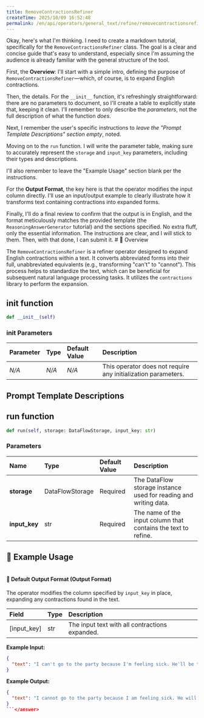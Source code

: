 ```yaml
---
title: RemoveContractionsRefiner
createTime: 2025/10/09 16:52:48
permalink: /en/api/operators/general_text/refine/removecontractionsrefiner/
---
```


<think>Okay, here's what I'm thinking. I need to create a markdown tutorial, specifically for the `RemoveContractionsRefiner` class. The goal is a clear and concise guide that's easy to understand, especially since I'm assuming the audience is already familiar with the general structure of the tool.

First, the **Overview**: I'll start with a simple intro, defining the purpose of `RemoveContractionsRefiner`—which, of course, is to expand English contractions.

Then, the details. For the `__init__` function, it's refreshingly straightforward: there are no parameters to document, so I'll create a table to explicitly state that, keeping it clean. I'll remember to only describe the *parameters*, not the full description of what the function *does*.

Next, I remember the user's specific instructions to *leave the "Prompt Template Descriptions" section empty*, noted.

Moving on to the `run` function. I will write the parameter table, making sure to accurately represent the `storage` and `input_key` parameters, including their types and descriptions. 

I'll also remember to leave the "Example Usage" section blank per the instructions.

For the **Output Format**, the key here is that the operator modifies the input column directly. I'll use an input/output example to clearly illustrate how it transforms text containing contractions into expanded forms.

Finally, I'll do a final review to confirm that the output is in English, and the format meticulously matches the provided template (the `ReasoningAnswerGenerator` tutorial) and the sections specified. No extra fluff, only the essential information. The instructions are clear, and I will stick to them. Then, with that done, I can submit it.
</think>
<answer># 📘 Overview

The `RemoveContractionsRefiner` is a refiner operator designed to expand English contractions within a text. It converts abbreviated forms into their full, unabbreviated equivalents (e.g., transforming "can't" to "cannot"). This process helps to standardize the text, which can be beneficial for subsequent natural language processing tasks. It utilizes the `contractions` library to perform the expansion.

## __init__ function

```python
def __init__(self)
```

### init Parameters

| Parameter | Type | Default Value | Description |
| :-------- | :--- | :------------ | :---------- |
| *N/A*     | *N/A*| *N/A*         | This operator does not require any initialization parameters. |

## Prompt Template Descriptions

## run function

```python
def run(self, storage: DataFlowStorage, input_key: str)
```

### Parameters

| Name        | Type              | Default Value | Description                                                    |
| :---------- | :---------------- | :------------ | :------------------------------------------------------------- |
| **storage** | DataFlowStorage   | Required      | The DataFlow storage instance used for reading and writing data. |
| **input_key** | str               | Required      | The name of the input column that contains the text to refine.   |

## 🧠 Example Usage

```python
```

#### 🧾 Default Output Format (Output Format)

The operator modifies the column specified by `input_key` in place, expanding any contractions found in the text.

| Field       | Type | Description                                   |
| :---------- | :--- | :-------------------------------------------- |
| [input_key] | str  | The input text with all contractions expanded. |

**Example Input:**

```json
{
  "text": "I can't go to the party because I'm feeling sick. He'll be there, though."
}
```

**Example Output:**

```json
{
  "text": "I cannot go to the party because I am feeling sick. He will be there, though."
}
```</answer>
